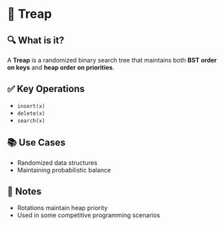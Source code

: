 # 🎲 Treap

## 🔍 What is it?
A **Treap** is a randomized binary search tree that maintains both **BST order on keys** and **heap order on priorities**.

## ✅ Key Operations
- `insert(x)`
- `delete(x)`
- `search(x)`

## 📚 Use Cases
- Randomized data structures
- Maintaining probabilistic balance

## 📝 Notes
- Rotations maintain heap priority
- Used in some competitive programming scenarios
